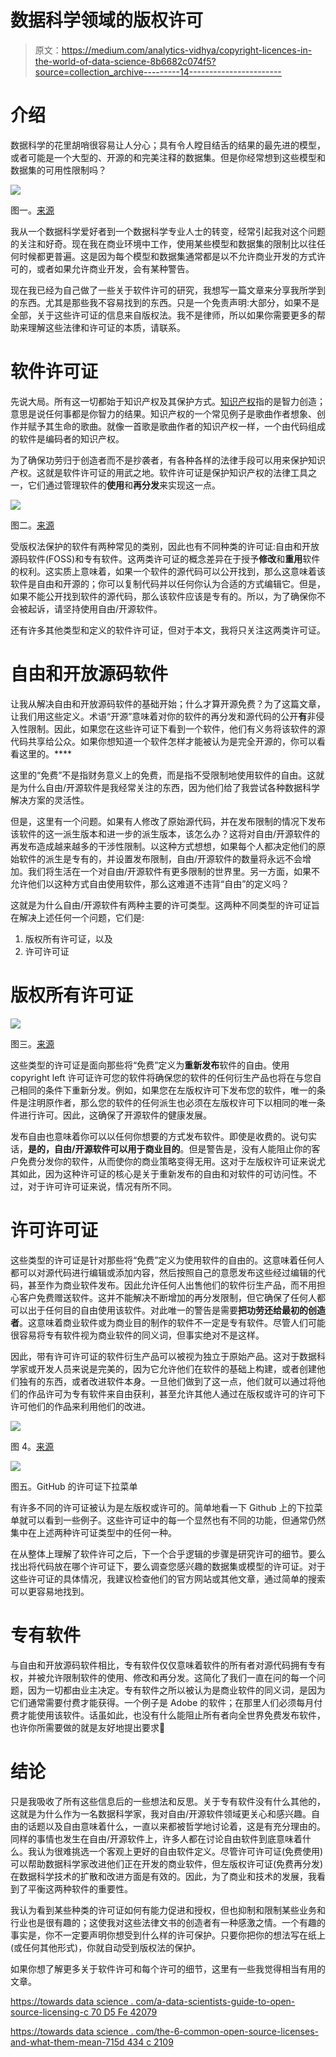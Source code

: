 # 数据科学领域的版权许可

> 原文：<https://medium.com/analytics-vidhya/copyright-licences-in-the-world-of-data-science-8b6682c074f5?source=collection_archive---------14----------------------->

# 介绍

数据科学的花里胡哨很容易让人分心；具有令人瞠目结舌的结果的最先进的模型，或者可能是一个大型的、开源的和完美注释的数据集。但是你经常想到这些模型和数据集的可用性限制吗？

![](img/142773295bb868c16cb1579225a58491.png)

图一。[来源](https://www.notion.so/jaotheboss/Licenses-in-the-World-of-Data-Science-b27e5a2c7c324c62a4d7eca73e7bc4bf#f4d574a2180c4ca985b2e7f555fb9b71)

我从一个数据科学爱好者到一个数据科学专业人士的转变，经常引起我对这个问题的关注和好奇。现在我在商业环境中工作，使用某些模型和数据集的限制比以往任何时候都更普遍。这是因为每个模型和数据集通常都是以不允许商业开发的方式许可的，或者如果允许商业开发，会有某种警告。

现在我已经为自己做了一些关于软件许可的研究，我想写一篇文章来分享我所学到的东西。尤其是那些我不容易找到的东西。只是一个免责声明:大部分，如果不是全部，关于这些许可证的信息来自版权法。我不是律师，所以如果你需要更多的帮助来理解这些法律和许可证的本质，请联系。

# 软件许可证

先说大局。所有这一切都始于知识产权及其保护方式。[知识产权](https://www.wipo.int/about-ip/en/)指的是智力创造；意思是说任何事都是你智力的结果。知识产权的一个常见例子是歌曲作者想象、创作并赋予其生命的歌曲。就像一首歌是歌曲作者的知识产权一样，一个由代码组成的软件是编码者的知识产权。

为了确保功劳归于创造者而不是抄袭者，有各种各样的法律手段可以用来保护知识产权。这就是软件许可证的用武之地。软件许可证是保护知识产权的法律工具之一，它们通过管理软件的**使用**和**再分发**来实现这一点。

![](img/2b8df14d68515c0dd6b726213c9783e4.png)

图二。[来源](http://www.differencebetween.net/technology/difference-between-open-source-and-proprietary-software/)

受版权法保护的软件有两种常见的类别，因此也有不同种类的许可证:自由和开放源码软件(FOSS)和专有软件。这两类许可证的概念差异在于授予**修改**和**重用**软件的权利。这实质上意味着，如果一个软件的源代码可以公开找到，那么这意味着该软件是自由和开源的；你可以复制代码并以任何你认为合适的方式编辑它。但是，如果不能公开找到软件的源代码，那么该软件应该是专有的。所以，为了确保你不会被起诉，请坚持使用自由/开源软件。

还有许多其他类型和定义的软件许可证，但对于本文，我将只关注这两类许可证。

# 自由和开放源码软件

让我从解决自由和开放源码软件的基础开始；什么才算开源免费？为了这篇文章，让我们用这些定义。术语“开源”意味着对你的软件的再分发和源代码的公开**有**非侵入性限制。因此，如果您在这些许可证下看到一个软件，他们有义务将该软件的源代码共享给公众。如果你想知道一个软件怎样才能被认为是完全开源的，你可以看看这里的。****

这里的“免费”不是指财务意义上的免费，而是指不受限制地使用软件的自由。这就是为什么自由/开源软件是我经常关注的东西，因为他们给了我尝试各种数据科学解决方案的灵活性。

但是，这里有一个问题。如果有人修改了原始源代码，并在发布限制的情况下发布该软件的这一派生版本和进一步的派生版本，该怎么办？这将对自由/开源软件的再发布造成越来越多的干涉性限制。以这种方式想想，如果每个人都决定他们的原始软件的派生是专有的，并设置发布限制，自由/开源软件的数量将永远不会增加。我们将生活在一个对自由/开源软件有更多限制的世界里。另一方面，如果不允许他们以这种方式自由使用软件，那么这难道不违背“自由”的定义吗？

这就是为什么自由/开源软件有两种主要的许可类型。这两种不同类型的许可证旨在解决上述任何一个问题，它们是:

1.  版权所有许可证，以及
2.  许可许可证

# 版权所有许可证

![](img/905c1a8e231ceb5b49f35cc338df2b6c.png)

图三。[来源](https://www.conversioner.com/blog/your-competitors-have-no-idea-what-theyre-doing-stop-copying-them)

这些类型的许可证是面向那些将“免费”定义为**重新发布**软件的自由。使用 copyright left 许可证许可您的软件将确保您的软件的任何衍生产品也将在与您自己相同的条件下重新分发。例如，如果您在左版权许可下发布您的软件，唯一的条件是注明原作者，那么您的软件的任何派生也必须在左版权许可下以相同的唯一条件进行许可。因此，这确保了开源软件的健康发展。

发布自由也意味着你可以以任何你想要的方式发布软件。即使是收费的。说句实话，**是的，自由/开源软件可以用于商业目的**。但是警告是，没有人能阻止你的客户免费分发你的软件，从而使你的商业策略变得无用。这对于左版权许可证来说尤其如此，因为这种许可证的核心是关于重新发布的自由和对软件的可访问性。不过，对于许可许可证来说，情况有所不同。

# 许可许可证

这些类型的许可证是针对那些将“免费”定义为使用软件的自由的。这意味着任何人都可以对源代码进行编辑或添加内容，然后按照自己的意愿发布这些经过编辑的代码，甚至作为商业软件发布。因此允许任何人出售他们的软件衍生产品，而不用担心客户免费赠送软件。这并不能解决不断增加的再分发限制，但它确保了任何人都可以出于任何目的自由使用该软件。对此唯一的警告是需要**把功劳还给最初的创造者**。这意味着商业软件或为商业目的制作的软件不一定是专有软件。尽管人们可能很容易将专有软件视为商业软件的同义词，但事实绝对不是这样。

因此，带有许可许可证的软件衍生产品可以被视为独立于原始产品。这对于数据科学家或开发人员来说是完美的，因为它允许他们在软件的基础上构建，或者创建他们独有的东西，或者改进软件本身。一旦他们做到了这一点，他们就可以通过将他们的作品许可为专有软件来自由获利，甚至允许其他人通过在版权或许可的许可下许可他们的作品来利用他们的改进。

![](img/2221694a83d35ec253a7b0350f7497fc.png)

图 4。[来源](https://www.startschoolnow.org/how-to-become-independent-from-your-parents/)

![](img/cfffd49a54a62691ce2819a2a4821b32.png)

图五。GitHub 的许可证下拉菜单

有许多不同的许可证被认为是左版权或许可的。简单地看一下 Github 上的下拉菜单就可以看到一些例子。这些许可证中的每一个显然也有不同的功能，但通常仍然集中在上述两种许可证类型中的任何一种。

在从整体上理解了软件许可之后，下一个合乎逻辑的步骤是研究许可的细节。要么找出将代码放在哪个许可证下，要么调查您感兴趣的数据集或模型的许可证。对于这些许可证的具体情况，我建议检查他们的官方网站或其他文章，通过简单的搜索可以更容易地找到。

# 专有软件

与自由和开放源码软件相比，专有软件仅仅意味着软件的所有者对源代码拥有专有权，并被允许限制软件的使用、修改和再分发。这简化了我们一直在问的每一个问题，因为一切都由业主决定。专有软件之所以被认为是商业软件的同义词，是因为它们通常需要付费才能获得。一个例子是 Adobe 的软件；在那里人们必须每月付费才能使用该软件。话虽如此，也没有什么能阻止所有者向全世界免费发布软件，也许你所需要做的就是友好地提出要求🙂

# 结论

只是我吸收了所有这些信息后的一些想法和反思。关于专有软件没有什么其他的，这就是为什么作为一名数据科学家，我对自由/开源软件领域更关心和感兴趣。自由的话题以及自由意味着什么，一直以来都被哲学地讨论着，这是有充分理由的。同样的事情也发生在自由/开源软件上，许多人都在讨论自由软件到底意味着什么。我认为很难挑选一个客观上更好的自由软件定义。尽管许可许可证(免费使用)可以帮助数据科学家改进他们正在开发的商业软件，但左版权许可证(免费再分发)在数据科学技术的扩散和改进方面是有效的。因此，为了商业和技术的发展，我看到了平衡这两种软件的重要性。

我认为看到某些种类的许可证如何有能力促进和授权，但也抑制和限制某些业务和行业也是很有趣的；这使我对这些法律文书的创造者有一种感激之情。一个有趣的事实是，你不一定要声明你想受到什么样的许可保护。只要你把你的想法写在纸上(或任何其他形式)，你就自动受到版权法的保护。

如果你想了解更多关于软件许可和每个许可的细节，这里有一些我觉得相当有用的文章。

[https://towards data science . com/a-data-scientists-guide-to-open-source-licensing-c 70 D5 Fe 42079](https://towardsdatascience.com/a-data-scientists-guide-to-open-source-licensing-c70d5fe42079)

[https://towards data science . com/the-6-common-open-source-licenses-and-what-them-mean-715d 434 c 2109](https://towardsdatascience.com/the-6-common-open-source-licenses-and-what-they-mean-715d434c2109)